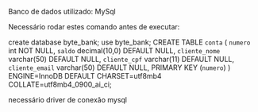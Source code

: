 Banco de dados utilizado: MySql

Necessário rodar estes comando antes de executar:

create database byte_bank;
use byte_bank;
CREATE TABLE `conta` (
`numero` int NOT NULL,
`saldo` decimal(10,0) DEFAULT NULL,
`cliente_nome` varchar(50) DEFAULT NULL,
`cliente_cpf` varchar(11) DEFAULT NULL,
`cliente_email` varchar(50) DEFAULT NULL,
PRIMARY KEY (`numero`)
) ENGINE=InnoDB DEFAULT CHARSET=utf8mb4 COLLATE=utf8mb4_0900_ai_ci;

necessário driver de conexão mysql